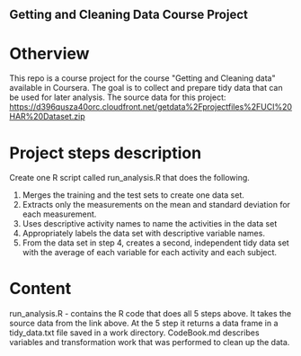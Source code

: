 ## Getting and Cleaning Data Course Project

# Otherview
This repo is a course project for the course "Getting and Cleaning data" available in Coursera.
The goal is to collect and prepare tidy data that can be used for later analysis. 
The source data for this project: https://d396qusza40orc.cloudfront.net/getdata%2Fprojectfiles%2FUCI%20HAR%20Dataset.zip 

# Project steps description
 
Create one R script called run_analysis.R that does the following. 
  1.  Merges the training and the test sets to create one data set.
  2.  Extracts only the measurements on the mean and standard deviation for each measurement. 
  3.  Uses descriptive activity names to name the activities in the data set
  4.  Appropriately labels the data set with descriptive variable names. 
  5.  From the data set in step 4, creates a second, independent tidy data set with the average of each variable for each activity and each subject.

# Content
run_analysis.R - contains the R code that does all 5 steps above. It takes the source data from the link above.
At the 5 step it returns a data frame in a tidy_data.txt file saved in a work directory.
CodeBook.md describes variables and transformation work that was performed to clean up the data.
